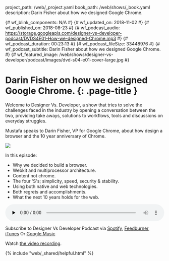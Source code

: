 project_path: /web/_project.yaml
book_path: /web/shows/_book.yaml
description: Darin Fisher about how we designed Google Chrome.

{# wf_blink_components: N/A #}
{# wf_updated_on: 2018-11-02 #}
{# wf_published_on: 2018-08-23 #}
{# wf_podcast_audio: https://storage.googleapis.com/designer-vs-developer-podcast/DVDS4E01-How-we-designed-Chrome.mp3 #}
{# wf_podcast_duration: 00:23:13 #}
{# wf_podcast_fileSize: 33448976 #}
{# wf_podcast_subtitle: Darin Fisher about how we designed Google Chrome. #}
{# wf_featured_image: /web/shows/designer-vs-developer/podcast/images/dvd-s04-e01-cover-large.jpg #}


# Darin Fisher on how we designed Google Chrome. {: .page-title }

Welcome to Designer Vs. Developer, a show that tries to solve the
challenges faced in the industry by opening a conversation between
the two, providing take aways, solutions to workflows, tools and
discussions on everyday struggles.

Mustafa speaks to Darin Fisher, VP for Google Chrome, about how 
design a browser and the 10 year anniversary of Chrome. 



<img class="attempt-right"
  src="/web/shows/designer-vs-developer/podcast/images/dvd-s04-e01-cover.jpg">

In this episode:

* Why we decided to build a browser.
* Webkit and multiprocessor architecture.
* Content not chrome.
* The four 'S's; simplicity, speed, security & stability.
* Using both native and web technologies.
* Both regrets and accomplishments.
* What the next 10 years holds for the web.


<audio style="width: 100%" controls preload="none" src="
https://storage.googleapis.com/designer-vs-developer-podcast/
DVDS4E01-How-we-designed-Chrome.mp3">

Subscribe to Designer Vs Developer Podcast via
<a href="http://bit.ly/mustafaOnSpotify">Spotify</a>,
<a href="https://goo.gl/USHXv8">Feedburner</a>,
<a href="https://goo.gl/1E9U0G">iTunes</a> Or
<a href="https://goo.gl/qCBlST">Google Music</a>

Watch <a href="https://www.youtube.com/playlist?list=PLNYkxOF6rcIC60856GnLEV5GQXMxc9ByJ">
the video recording</a>.

{% include "web/_shared/helpful.html" %}
